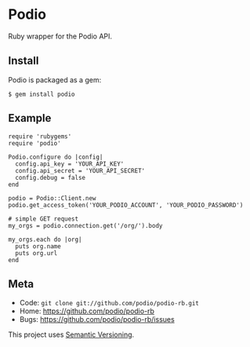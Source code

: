 Podio
=====

Ruby wrapper for the Podio API.

Install
-------

Podio is packaged as a gem:

    $ gem install podio


Example
-------

    require 'rubygems'
    require 'podio'

    Podio.configure do |config|
      config.api_key = 'YOUR_API_KEY'
      config.api_secret = 'YOUR_API_SECRET'
      config.debug = false
    end

    podio = Podio::Client.new
    podio.get_access_token('YOUR_PODIO_ACCOUNT', 'YOUR_PODIO_PASSWORD')

    # simple GET request
    my_orgs = podio.connection.get('/org/').body

    my_orgs.each do |org|
      puts org.name
      puts org.url
    end


Meta
----

* Code: `git clone git://github.com/podio/podio-rb.git`
* Home: <https://github.com/podio/podio-rb>
* Bugs: <https://github.com/podio/podio-rb/issues>

This project uses [Semantic Versioning](http://semver.org/).

